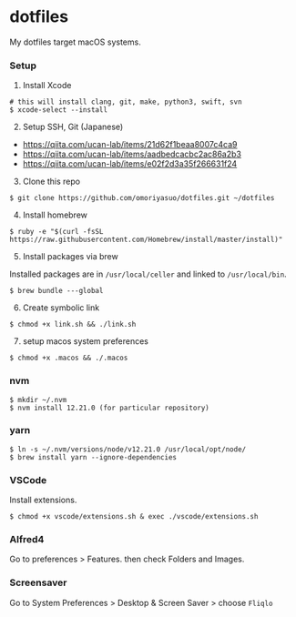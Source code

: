 # dotfiles

My dotfiles target macOS systems.

### Setup

1. Install Xcode

```
# this will install clang, git, make, python3, swift, svn
$ xcode-select --install
```

2. Setup SSH, Git (Japanese)

- https://qiita.com/ucan-lab/items/21d62f1beaa8007c4ca9
- https://qiita.com/ucan-lab/items/aadbedcacbc2ac86a2b3
- https://qiita.com/ucan-lab/items/e02f2d3a35f266631f24

3. Clone this repo

```
$ git clone https://github.com/omoriyasuo/dotfiles.git ~/dotfiles
```

4. Install homebrew

```
$ ruby -e "$(curl -fsSL https://raw.githubusercontent.com/Homebrew/install/master/install)"
```

5. Install packages via brew

Installed packages are in `/usr/local/celler` and linked to `/usr/local/bin`.

```
$ brew bundle ---global
```

6. Create symbolic link

```
$ chmod +x link.sh && ./link.sh
```

7. setup macos system preferences

```
$ chmod +x .macos && ./.macos
```

### nvm

```
$ mkdir ~/.nvm
$ nvm install 12.21.0 (for particular repository)
```

### yarn

```
$ ln -s ~/.nvm/versions/node/v12.21.0 /usr/local/opt/node/
$ brew install yarn --ignore-dependencies
```

### VSCode

Install extensions.

```
$ chmod +x vscode/extensions.sh & exec ./vscode/extensions.sh
```

### Alfred4

Go to preferences > Features.
then check Folders and Images.

### Screensaver

Go to System Preferences > Desktop & Screen Saver > choose `Fliqlo`

